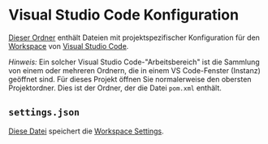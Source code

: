 # Visual Studio Code Konfiguration

[Dieser Ordner](https://code.visualstudio.com/docs/getstarted/tips-and-tricks#_vscode-folder) enthält Dateien mit projektspezifischer Konfiguration für den [Workspace](https://code.visualstudio.com/docs/editor/workspaces) von [Visual Studio Code](https://code.visualstudio.com/docs).

*Hinweis:* Ein solcher Visual Studio Code-"Arbeitsbereich" ist die Sammlung von einem oder mehreren Ordnern, die in einem VS Code-Fenster (Instanz) geöffnet sind. Für dieses Projekt öffnen Sie normalerweise den obersten Projektordner. Dies ist der Ordner, der die Datei `pom.xml` enthält.

## `settings.json`

[Diese Datei](https://code.visualstudio.com/docs/getstarted/settings#_settingsjson) speichert die [Workspace Settings](https://code.visualstudio.com/docs/getstarted/settings#_workspace-settings).
